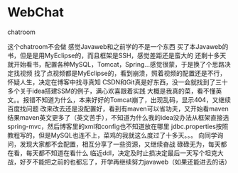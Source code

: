 # WebChat
chatroom

这个chatroom不会做
感觉Javaweb和之前学的不是一个东西
买了本Javaweb的书，但是是用MyEclipse的，而且框架是SSH，感觉差距还是蛮大的
还剩十多天就开始看书，配置各种MySQL，Tomcat，Spring...感觉很蒙，于是换了个思路决定找视频
找了点视频都是MyEclipse的，看到崩溃，照着视频的配置还是不行，怀疑人生，决定在博客中找寻真知
CSDN和Git真是好东西，没一会就找到了三十多个关于idea搭建SSM的例子，满心欢喜跟着实践
大概是我真的菜，看不懂英文。。报错不知道为什么，本来好好的Tomcat崩了，出现乱码，显示404，又继续百度找问题
改来改去还是没配置好，看到有maven可以省功夫，又开始看maven
结果maven英文更多了（英文苦手），不知道为什么我的idea没办法从框架直接选spring-mvc，然后博客里的xml和config也不知道放在哪里
jdbc.properties按照教程写的，但是MySQL也连不上，菜鸡的我就这么度过了十多天。。。
向同学询问，发现大家都不会配置，相互分享了一些资源，又继续奋战
碌碌无为，每天都在看，每天都不知道在看什么
临近ddl，决定及时止损决定最后一天写个坦克大战，好歹不能把之前的也都忘了，开学再继续努力javaweb（如果还能进去的话）
